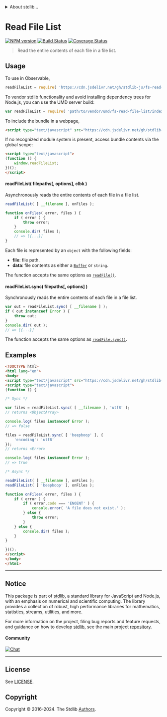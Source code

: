 <!--

@license Apache-2.0

Copyright (c) 2018 The Stdlib Authors.

Licensed under the Apache License, Version 2.0 (the "License");
you may not use this file except in compliance with the License.
You may obtain a copy of the License at

   http://www.apache.org/licenses/LICENSE-2.0

Unless required by applicable law or agreed to in writing, software
distributed under the License is distributed on an "AS IS" BASIS,
WITHOUT WARRANTIES OR CONDITIONS OF ANY KIND, either express or implied.
See the License for the specific language governing permissions and
limitations under the License.

-->


<details>
  <summary>
    About stdlib...
  </summary>
  <p>We believe in a future in which the web is a preferred environment for numerical computation. To help realize this future, we've built stdlib. stdlib is a standard library, with an emphasis on numerical and scientific computation, written in JavaScript (and C) for execution in browsers and in Node.js.</p>
  <p>The library is fully decomposable, being architected in such a way that you can swap out and mix and match APIs and functionality to cater to your exact preferences and use cases.</p>
  <p>When you use stdlib, you can be absolutely certain that you are using the most thorough, rigorous, well-written, studied, documented, tested, measured, and high-quality code out there.</p>
  <p>To join us in bringing numerical computing to the web, get started by checking us out on <a href="https://github.com/stdlib-js/stdlib">GitHub</a>, and please consider <a href="https://opencollective.com/stdlib">financially supporting stdlib</a>. We greatly appreciate your continued support!</p>
</details>

# Read File List

[![NPM version][npm-image]][npm-url] [![Build Status][test-image]][test-url] [![Coverage Status][coverage-image]][coverage-url] <!-- [![dependencies][dependencies-image]][dependencies-url] -->

> Read the entire contents of each file in a file list.



<section class="usage">

## Usage

To use in Observable,

```javascript
readFileList = require( 'https://cdn.jsdelivr.net/gh/stdlib-js/fs-read-file-list@v0.2.2-umd/browser.js' )
```

To vendor stdlib functionality and avoid installing dependency trees for Node.js, you can use the UMD server build:

```javascript
var readFileList = require( 'path/to/vendor/umd/fs-read-file-list/index.js' )
```

To include the bundle in a webpage,

```html
<script type="text/javascript" src="https://cdn.jsdelivr.net/gh/stdlib-js/fs-read-file-list@v0.2.2-umd/browser.js"></script>
```

If no recognized module system is present, access bundle contents via the global scope:

```html
<script type="text/javascript">
(function () {
    window.readFileList;
})();
</script>
```

#### readFileList( filepaths\[, options], clbk )

Asynchronously reads the entire contents of each file in a file list.

```javascript
readFileList( [ __filename ], onFiles );

function onFiles( error, files ) {
    if ( error ) {
        throw error;
    }
    console.dir( files );
    // => [{...}]
}
```

Each file is represented by an `object` with the following fields:

-   **file**: file path.
-   **data**: file contents as either a [`Buffer`][node-buffer] or `string`.

The function accepts the same options as [`readFile()`][@stdlib/fs/read-file].

#### readFileList.sync( filepaths\[, options] )

Synchronously reads the entire contents of each file in a file list.

```javascript
var out = readFileList.sync( [ __filename ] );
if ( out instanceof Error ) {
    throw out;
}
console.dir( out );
// => [{...}]
```

The function accepts the same options as [`readFile.sync()`][@stdlib/fs/read-file].

</section>

<!-- /.usage -->

<section class="examples">

## Examples

<!-- eslint no-undef: "error" -->

```html
<!DOCTYPE html>
<html lang="en">
<body>
<script type="text/javascript" src="https://cdn.jsdelivr.net/gh/stdlib-js/fs-read-file-list@v0.2.2-umd/browser.js"></script>
<script type="text/javascript">
(function () {

/* Sync */

var files = readFileList.sync( [ __filename ], 'utf8' );
// returns <ObjectArray>

console.log( files instanceof Error );
// => false

files = readFileList.sync( [ 'beepboop' ], {
    'encoding': 'utf8'
});
// returns <Error>

console.log( files instanceof Error );
// => true

/* Async */

readFileList( [ __filename ], onFiles );
readFileList( [ 'beepboop' ], onFiles );

function onFiles( error, files ) {
    if ( error ) {
        if ( error.code === 'ENOENT' ) {
            console.error( 'A file does not exist.' );
        } else {
            throw error;
        }
    } else {
        console.dir( files );
    }
}

})();
</script>
</body>
</html>
```

</section>

<!-- /.examples -->



<!-- Section for related `stdlib` packages. Do not manually edit this section, as it is automatically populated. -->

<section class="related">

</section>

<!-- /.related -->

<!-- Section for all links. Make sure to keep an empty line after the `section` element and another before the `/section` close. -->


<section class="main-repo" >

* * *

## Notice

This package is part of [stdlib][stdlib], a standard library for JavaScript and Node.js, with an emphasis on numerical and scientific computing. The library provides a collection of robust, high performance libraries for mathematics, statistics, streams, utilities, and more.

For more information on the project, filing bug reports and feature requests, and guidance on how to develop [stdlib][stdlib], see the main project [repository][stdlib].

#### Community

[![Chat][chat-image]][chat-url]

---

## License

See [LICENSE][stdlib-license].


## Copyright

Copyright &copy; 2016-2024. The Stdlib [Authors][stdlib-authors].

</section>

<!-- /.stdlib -->

<!-- Section for all links. Make sure to keep an empty line after the `section` element and another before the `/section` close. -->

<section class="links">

[npm-image]: http://img.shields.io/npm/v/@stdlib/fs-read-file-list.svg
[npm-url]: https://npmjs.org/package/@stdlib/fs-read-file-list

[test-image]: https://github.com/stdlib-js/fs-read-file-list/actions/workflows/test.yml/badge.svg?branch=v0.2.2
[test-url]: https://github.com/stdlib-js/fs-read-file-list/actions/workflows/test.yml?query=branch:v0.2.2

[coverage-image]: https://img.shields.io/codecov/c/github/stdlib-js/fs-read-file-list/main.svg
[coverage-url]: https://codecov.io/github/stdlib-js/fs-read-file-list?branch=main

<!--

[dependencies-image]: https://img.shields.io/david/stdlib-js/fs-read-file-list.svg
[dependencies-url]: https://david-dm.org/stdlib-js/fs-read-file-list/main

-->

[chat-image]: https://img.shields.io/gitter/room/stdlib-js/stdlib.svg
[chat-url]: https://app.gitter.im/#/room/#stdlib-js_stdlib:gitter.im

[stdlib]: https://github.com/stdlib-js/stdlib

[stdlib-authors]: https://github.com/stdlib-js/stdlib/graphs/contributors

[cli-section]: https://github.com/stdlib-js/fs-read-file-list#cli
[cli-url]: https://github.com/stdlib-js/fs-read-file-list/tree/cli
[@stdlib/fs-read-file-list]: https://github.com/stdlib-js/fs-read-file-list/tree/main

[umd]: https://github.com/umdjs/umd
[es-module]: https://developer.mozilla.org/en-US/docs/Web/JavaScript/Guide/Modules

[deno-url]: https://github.com/stdlib-js/fs-read-file-list/tree/deno
[deno-readme]: https://github.com/stdlib-js/fs-read-file-list/blob/deno/README.md
[umd-url]: https://github.com/stdlib-js/fs-read-file-list/tree/umd
[umd-readme]: https://github.com/stdlib-js/fs-read-file-list/blob/umd/README.md
[esm-url]: https://github.com/stdlib-js/fs-read-file-list/tree/esm
[esm-readme]: https://github.com/stdlib-js/fs-read-file-list/blob/esm/README.md
[branches-url]: https://github.com/stdlib-js/fs-read-file-list/blob/main/branches.md

[stdlib-license]: https://raw.githubusercontent.com/stdlib-js/fs-read-file-list/main/LICENSE

[@stdlib/fs/read-file]: https://github.com/stdlib-js/fs-read-file/tree/umd

[node-buffer]: https://nodejs.org/api/buffer.html

[ndjson]: http://ndjson.org/

</section>

<!-- /.links -->
